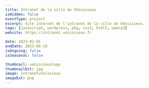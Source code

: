 ```yaml
---
title: Intranet de la ville de Vénissieux
isHidden: false
eventType: project
excerpt: Site internet de l'intranet de la ville de Vénissieux.
tags: [javascript, wordpress, php, css3, html5, openid]
website: https://intranet.venissieux.fr

date: 2023-02-01
endDate: 2023-06-19
isOngoing: false
isSeasonal: false

thumbnail: venissieuxlogo
thumbnailExt: jpg
image: intranetvenissieux
imageExt: png
---
```

